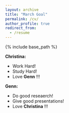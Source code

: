 ```yaml
---
layout: archive
title: "March Goal"
permalink: /cv/
author_profile: true
redirect_from:
  - /resume
---
```


{% include base_path %}


**Christina:**

- Work Hard!  
- Study Hard!   
- Love **Genn** !!!   

**Genn:**

- Do good reseaerch!   
- Give good presentations!   
- Love **Christina** !!!
